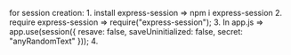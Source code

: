 for session creation:
    1. install express-session => npm i express-session
    2. require express-session => require("express-session");
    3. In app.js 
        =>  app.use(session({
                resave: false,
                saveUninitialized: false,
                secret: "anyRandomText"
            }));
    4. 
    